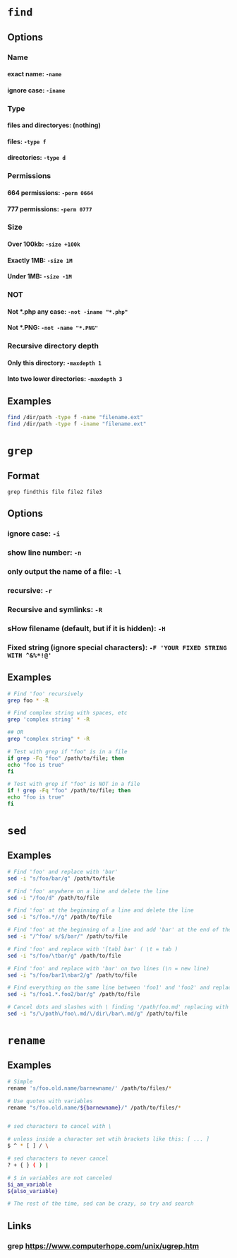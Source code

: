 # `find`

## Options

### Name
#### exact name: `-name`
#### ignore case: `-iname`

### Type
#### files and directoryes: (nothing)
#### files: `-type f`
#### directories: `-type d`

### Permissions
#### 664 permissions: `-perm 0664`
#### 777 permissions: `-perm 0777`

### Size
#### Over 100kb: `-size +100k`
#### Exactly 1MB: `-size 1M`
#### Under 1MB: `-size -1M`

### NOT
#### Not *.php any case: `-not -iname "*.php"`
#### Not *.PNG: `-not -name "*.PNG"`

### Recursive directory depth
#### Only this directory: `-maxdepth 1`
#### Into two lower directories: `-maxdepth 3`


## Examples
```sh
find /dir/path -type f -name "filename.ext"
find /dir/path -type f -iname "filename.ext"
```

# `grep`

## Format
`grep findthis file file2 file3`

## Options
### ignore case: `-i`
### show line number: `-n`
### only output the name of a file: `-l`
### recursive: `-r`
### Recursive and symlinks: `-R`
### sHow filename (default, but if it is hidden): `-H`
### Fixed string (ignore special characters): `-F 'YOUR FIXED STRING WITH ^&%*!@'`

## Examples
```sh
# Find 'foo' recursively
grep foo * -R

# Find complex string with spaces, etc
grep 'complex string' * -R

## OR
grep "complex string" * -R

# Test with grep if "foo" is in a file
if grep -Fq "foo" /path/to/file; then
echo "foo is true"
fi

# Test with grep if "foo" is NOT in a file
if ! grep -Fq "foo" /path/to/file; then
echo "foo is true"
fi
```

# `sed`

## Examples
```sh
# Find 'foo' and replace with 'bar'
sed -i "s/foo/bar/g" /path/to/file

# Find 'foo' anywhere on a line and delete the line
sed -i "/foo/d" /path/to/file

# Find 'foo' at the beginning of a line and delete the line
sed -i "s/foo.*//g" /path/to/file

# Find 'foo' at the beginning of a line and add 'bar' at the end of the line
sed -i "/^foo/ s/$/bar/" /path/to/file

# Find 'foo' and replace with '[tab] bar' ( \t = tab )
sed -i "s/foo/\tbar/g" /path/to/file

# Find 'foo' and replace with 'bar' on two lines (\n = new line)
sed -i "s/foo/bar1\nbar2/g" /path/to/file

# Find everything on the same line between 'foo1' and 'foo2' and replace with 'bar' on two lines
sed -i "s/foo1.*.foo2/bar/g" /path/to/file

# Cancel dots and slashes with \ finding '/path/foo.md' replacing with '/dir/bar.md'
sed -i "s/\/path\/foo\.md/\/dir\/bar\.md/g" /path/to/file
```

# `rename`

## Examples
```sh
# Simple
rename 's/foo.old.name/barnewname/' /path/to/files/*

# Use quotes with variables
rename "s/foo.old.name/${barnewname}/" /path/to/files/*


# sed characters to cancel with \

# unless inside a character set wtih brackets like this: [ ... ]
$ ^ * [ ] / \

# sed characters to never cancel
? + { } ( ) |

# $ in variables are not canceled
$i_am_variable
${also_variable}

# The rest of the time, sed can be crazy, so try and search
```

## Links
### grep https://www.computerhope.com/unix/ugrep.htm
